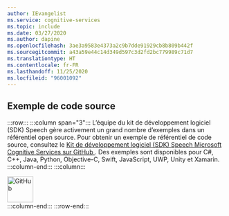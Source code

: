 ```yaml
---
author: IEvangelist
ms.service: cognitive-services
ms.topic: include
ms.date: 03/27/2020
ms.author: dapine
ms.openlocfilehash: 3ae3a9583e4373a2c9b7dde91929cb8b809b442f
ms.sourcegitcommit: a43a59e44c14d349d597c3d2fd2bc779989c71d7
ms.translationtype: HT
ms.contentlocale: fr-FR
ms.lasthandoff: 11/25/2020
ms.locfileid: "96001092"
---
```

## <a name="sample-source-code"></a>Exemple de code source

:::row:::
    :::column span="3":::
        L’équipe du kit de développement logiciel (SDK) Speech gère activement un grand nombre d’exemples dans un référentiel open source. Pour obtenir un exemple de référentiel de code source, consultez le <a href="https://aka.ms/csspeech/samples" target="_blank">Kit de développement logiciel (SDK) Speech Microsoft Cognitive Services sur GitHub <span class="docon docon-navigate-external x-hidden-focus"></span></a>. Des exemples sont disponibles pour C#, C++, Java, Python, Objective-C, Swift, JavaScript, UWP, Unity et Xamarin.
    :::column-end:::
    :::column:::
        <br>
        <div class="icon is-large">
            <img alt="GitHub" src="https://docs.microsoft.com/media/logos/logo_octokitty.svg" width="60px">
        </div>
    :::column-end:::
:::row-end:::
